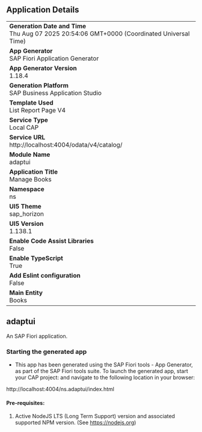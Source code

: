 ## Application Details
|               |
| ------------- |
|**Generation Date and Time**<br>Thu Aug 07 2025 20:54:06 GMT+0000 (Coordinated Universal Time)|
|**App Generator**<br>SAP Fiori Application Generator|
|**App Generator Version**<br>1.18.4|
|**Generation Platform**<br>SAP Business Application Studio|
|**Template Used**<br>List Report Page V4|
|**Service Type**<br>Local CAP|
|**Service URL**<br>http://localhost:4004/odata/v4/catalog/|
|**Module Name**<br>adaptui|
|**Application Title**<br>Manage Books|
|**Namespace**<br>ns|
|**UI5 Theme**<br>sap_horizon|
|**UI5 Version**<br>1.138.1|
|**Enable Code Assist Libraries**<br>False|
|**Enable TypeScript**<br>True|
|**Add Eslint configuration**<br>False|
|**Main Entity**<br>Books|

## adaptui

An SAP Fiori application.

### Starting the generated app

-   This app has been generated using the SAP Fiori tools - App Generator, as part of the SAP Fiori tools suite.  To launch the generated app, start your CAP project:  and navigate to the following location in your browser:

http://localhost:4004/ns.adaptui/index.html

#### Pre-requisites:

1. Active NodeJS LTS (Long Term Support) version and associated supported NPM version.  (See https://nodejs.org)


